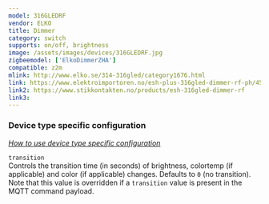 ```yaml
---
model: 316GLEDRF
vendor: ELKO
title: Dimmer
category: switch
supports: on/off, brightness
image: /assets/images/devices/316GLEDRF.jpg
zigbeemodel: ['ElkoDimmerZHA']
compatible: z2m
mlink: http://www.elko.se/314-316gled/category1676.html
link: https://www.elektroimportoren.no/esh-plus-316gled-dimmer-rf-ph/4523410/Product.html
link2: https://www.stikkontakten.no/products/esh-316gled-dimmer-rf
link3: 
---
```

### Device type specific configuration
*[How to use device type specific configuration](https://www.zigbee2mqtt.io/information/configuration)*

`transition`   
Controls the transition time (in seconds) of brightness,
colortemp (if applicable) and color (if applicable) changes. Defaults to `0` (no transition).
Note that this value is overridden if a `transition` value is present in the MQTT command payload. 

